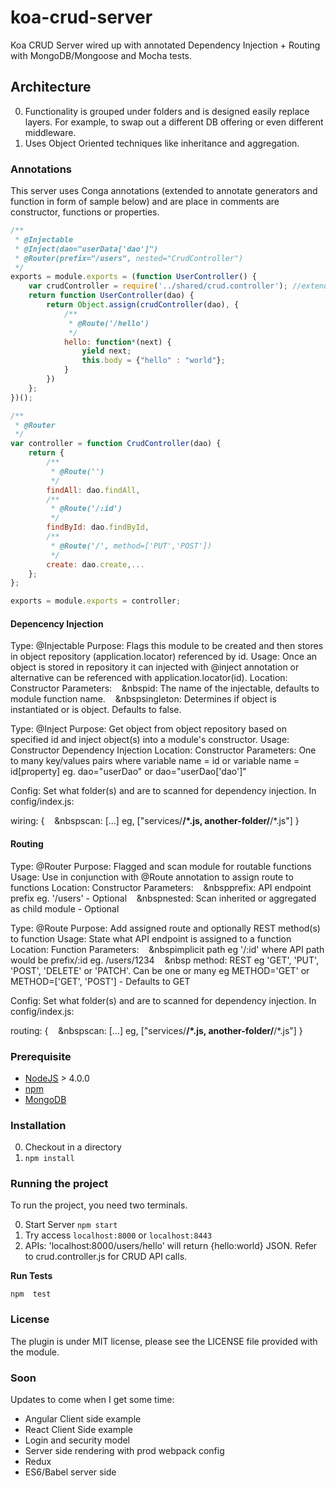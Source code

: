 # koa-crud-server

Koa CRUD Server wired up with annotated Dependency Injection + Routing with MongoDB/Mongoose and Mocha tests.

## Architecture

0. Functionality is grouped under folders and is designed easily replace layers. For example, to swap out a different DB offering or even different middleware.
0. Uses Object Oriented techniques like inheritance and aggregation.

### Annotations

This server uses Conga annotations (extended to annotate generators and function in form of sample below) and are place in comments are constructor, functions or properties.

```javascript
/**
 * @Injectable
 * @Inject(dao="userData['dao']")
 * @Router(prefix="/users", nested="CrudController")
 */
exports = module.exports = (function UserController() {
    var crudController = require('../shared/crud.controller'); //extends crudController
    return function UserController(dao) {
        return Object.assign(crudController(dao), {
            /**
             * @Route('/hello')
             */
            hello: function*(next) {
                yield next;
                this.body = {"hello" : "world"};
            }
        })
    };
})();

/**
 * @Router
 */
var controller = function CrudController(dao) {
    return {
        /**
         * @Route('')
         */
        findAll: dao.findAll,
        /**
         * @Route('/:id')
         */
        findById: dao.findById,
        /**
         * @Route('/', method=['PUT','POST'])
         */
        create: dao.create,...
    };
};

exports = module.exports = controller;

```

#### Depencency Injection

Type: @Injectable
Purpose: Flags this module to be created and then stores in object repository (application.locator) referenced by id.
Usage: Once an object is stored in repository it can injected with @inject annotation or alternative can be referenced with application.locator(id).
Location: Constructor
Parameters: 
&nbsp;&nbsp;&nbsp;&nbspid: The name of the injectable, defaults to module function name.
&nbsp;&nbsp;&nbsp;&nbspsingleton: Determines if object is instantiated or is object. Defaults to false.

Type: @Inject
Purpose: Get object from object repository based on specified id and inject object(s) into a module's constructor.
Usage: Constructor Dependency Injection
Location: Constructor
Parameters: One to many key/values pairs where variable name = id or variable name = id[property] eg. dao="userDao" or dao="userDao['dao']" 
    
Config:
Set what folder(s) and are to scanned for dependency injection. In config/index.js:

wiring: {
&nbsp;&nbsp;&nbsp;&nbspscan: [...] eg, ["services/**/*.js, another-folder/**/*.js"]
}   

#### Routing

Type: @Router 
Purpose: Flagged and scan module for routable functions
Usage: Use in conjunction with @Route annotation to assign route to functions
Location: Constructor
Parameters: 
    &nbsp;&nbsp;&nbsp;&nbspprefix: API endpoint prefix eg. '/users' - Optional
    &nbsp;&nbsp;&nbsp;&nbspnested: Scan inherited or aggregated as child module - Optional
    
Type: @Route
Purpose: Add assigned route and optionally REST method(s) to function
Usage: State what API endpoint is assigned to a function
Location: Function
Parameters:
    &nbsp;&nbsp;&nbsp;&nbspimplicit path eg '/:id' where API path would be prefix/:id eg. /users/1234
   &nbsp;&nbsp;&nbsp;&nbsp method: REST eg 'GET', 'PUT', 'POST', 'DELETE' or 'PATCH'. Can be one or many eg METHOD='GET' or METHOD=['GET', 'POST'] - Defaults to GET

Config:
Set what folder(s) and are to scanned for dependency injection. In config/index.js:

routing: {
   &nbsp;&nbsp;&nbsp;&nbspscan: [...] eg, ["services/**/*.js, another-folder/**/*.js"]
}

### Prerequisite

* [NodeJS](http://nodejs.org/download/) > 4.0.0
* [npm](https://www.npmjs.org/)
* [MongoDB](http://www.mongodb.org/downloads)

### Installation

0. Checkout in a directory
0. `npm install`

### Running the project

To run the project, you need two terminals.

0. Start Server `npm start`
0. Try access `localhost:8000` or `localhost:8443`
0. APIs: 'localhost:8000/users/hello' will return {hello:world} JSON. Refer to crud.controller.js for CRUD API calls.


**Run Tests**

`npm  test`

### License

The plugin is under MIT license, please see the LICENSE file provided with the module.

### Soon

Updates to come when I get some time:

 - Angular Client side example
 - React Client Side example
 - Login and security model
 - Server side rendering with prod webpack config
 - Redux
 - ES6/Babel server side

